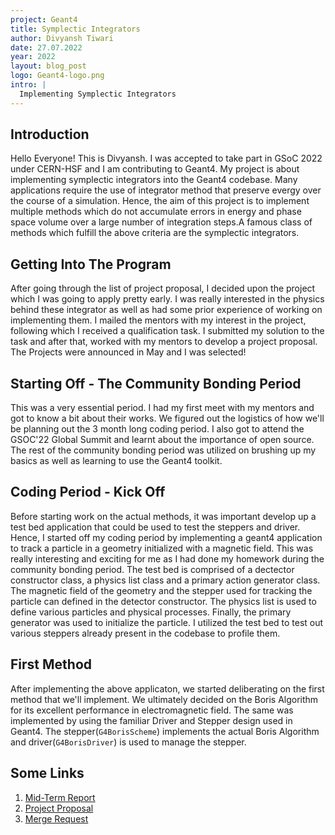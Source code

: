 ```yaml
---
project: Geant4
title: Symplectic Integrators
author: Divyansh Tiwari
date: 27.07.2022
year: 2022
layout: blog_post
logo: Geant4-logo.png
intro: |
  Implementing Symplectic Integrators 
---
```


## Introduction

Hello Everyone! This is Divyansh. I was accepted to take part in GSoC 2022 under CERN-HSF and I am contributing to Geant4. My project is about implementing symplectic integrators into the Geant4 codebase. Many applications require the use of integrator method that preserve evergy over the course of a simulation.
Hence, the aim of this project is to implement multiple methods which do not accumulate errors in energy and phase space volume over a large number of integration steps.A famous class of methods which fulfill the above criteria are the symplectic integrators.

## Getting Into The Program

After going through the list of project proposal, I decided upon the project which I was going to apply pretty early. I was really interested in the physics behind these integrator as well as had some prior experience of working on implementing them. I mailed the mentors with my interest in the project, following which I received a qualification task. I submitted my solution to the task and after that, worked with my mentors to develop a project proposal. The Projects were announced in May and I was selected!

## Starting Off - The Community Bonding Period

This was a very essential period. I had my first meet with my mentors and got to know a bit about their works. We figured out the logistics of how we'll be planning out the 3 month long coding period. I also got to attend the GSOC'22 Global Summit and learnt about the importance of open source. The rest of the community bonding period was utilized on brushing up my basics as well as learning to use the Geant4 toolkit.

## Coding Period - Kick Off

Before starting work on the actual methods, it was important develop up a test bed application that could be used to test the steppers and driver. Hence, I started off my coding period by implementing a geant4 application to track a particle in a geometry initialized with a magnetic field. This was really interesting and exciting for me as I had done my homework during the community bonding period. The test bed is comprised of a dectector constructor class, a physics list class and a primary action generator class. The magnetic field of the geometry and the stepper used for tracking the particle can defined in the detector constructor. The physics list is used to define various particles and physical processes. Finally, the primary generator was used to initialize the particle. I utilized the test bed to test out various steppers already present in the codebase to profile them.

## First Method

After implementing the above applicaton, we started deliberating on the first method that we'll implement. We ultimately decided on the Boris Algorithm for its excellent performance in electromagnetic field. The same was implemented by using the familiar Driver and Stepper design used in Geant4. The stepper(`G4BorisScheme`) implements the actual Boris Algorithm and driver(`G4BorisDriver`) is used to manage the stepper.

## Some Links

1. [Mid-Term Report](https://docs.google.com/document/d/1LMNU8qvVKALE9EH1Hc5ROZeL-fl60gFf81KE4QsBj0M/edit?usp=sharing)
2. [Project Proposal](https://docs.google.com/document/d/1gLeoJs8HuCoLsN0AeceiVCH1QyNXHK9V3zmpyA0v0QM/edit?usp=sharing)
3. [Merge Request](https://gitlab.cern.ch/geant4/geant4-dev/-/merge_requests/2930)